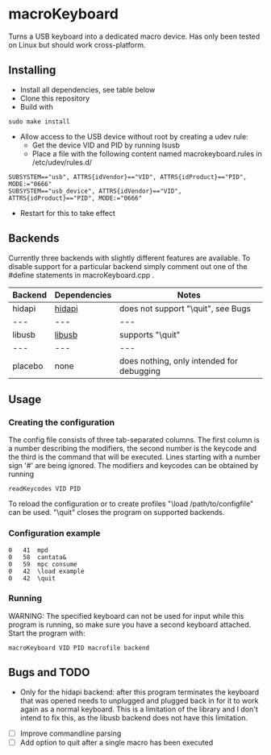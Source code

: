 # macroKeyboard
Turns a USB keyboard into a dedicated macro device. Has only been tested on Linux but should work cross-platform.

## Installing

- Install all dependencies, see table below
- Clone this repository
- Build with
```
sudo make install
```
- Allow access to the USB device without root by creating a udev rule:
  - Get the device VID and PID by running lsusb
  - Place a file with the following content named macrokeyboard.rules in /etc/udev/rules.d/
```
SUBSYSTEM=="usb", ATTRS{idVendor}=="VID", ATTRS{idProduct}=="PID", MODE:="0666"
SUBSYSTEM=="usb_device", ATTRS{idVendor}=="VID", ATTRS{idProduct}=="PID", MODE:="0666"
```
  - Restart for this to take effect

## Backends

Currently three backends with slightly different features are available. To disable support for a particular backend simply comment out one of the #define statements in macroKeyboard.cpp .

Backend | Dependencies | Notes
---|---|---
hidapi | [hidapi](https://github.com/libusb/hidapi) | does not support "\quit", see Bugs
---|---|---
libusb | [libusb](https://github.com/libusb/libusb) | supports "\quit"
---|---|---
placebo | none | does nothing, only intended for debugging

## Usage

### Creating the configuration

The config file consists of three tab-separated columns. The first column is a number describing the modifiers, the second number is the keycode and the third is the command that will be executed. Lines starting with a number sign '#' are being ignored.  The modifiers and keycodes can be obtained by running
```
readKeycodes VID PID
```
To reload the configuration or to create profiles "\load /path/to/configfile" can be used. "\quit" closes the program on supported backends.

### Configuration example

```
0	41	mpd
0	58	cantata&
0	59	mpc consume
0	42	\load example
0	42	\quit
```

### Running

WARNING: The specified keyboard can not be used for input while this program is running, so make sure you have a second keyboard attached.
Start the program with:
```
macroKeyboard VID PID macrofile backend
```

## Bugs and TODO

- Only for the hidapi backend: after this program terminates the keyboard that was opened needs to unplugged and plugged back in for it to work again as a normal keyboard. This is a limitation of the library and I don't intend to fix this, as the libusb backend does not have this limitation.

- [ ] Improve commandline parsing
- [ ] Add option to quit after a single macro has been executed
